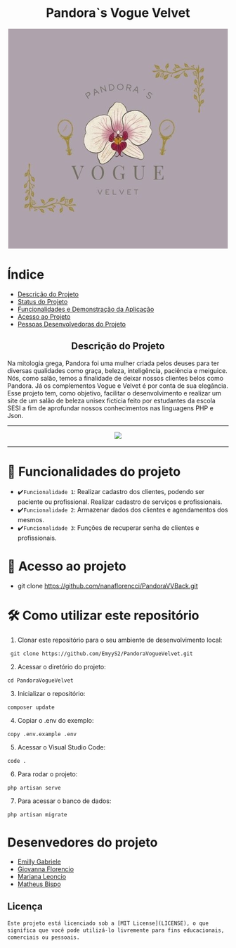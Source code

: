 <h1 align="center"> Pandora`s Vogue Velvet </h1>
<p align="center">
<img src="Pandora VV.jpg" alt="LOGO">
</p>

# Índice 
* [Descrição do Projeto](#descrição-do-projeto)
* [Status do Projeto](#status-do-Projeto)
* [Funcionalidades e Demonstração da Aplicação](#funcionalidades-e-demonstração-da-aplicação)
* [Acesso ao Projeto](#acesso-ao-projeto)
* [Pessoas Desenvolvedoras do Projeto](#pessoas-desenvolvedoras)


<h2 align="center">Descrição do Projeto</h2>
Na mitologia grega, Pandora foi uma mulher criada pelos deuses para ter diversas qualidades como graça, beleza, inteligência, paciência e meiguice. Nós, como salão, temos a finalidade de deixar nossos clientes belos como Pandora. Já os complementos Vogue e Velvet é por conta de sua elegância. Esse projeto tem, como objetivo, facilitar o desenvolvimento e realizar um site de um salão de beleza unisex fictícia feito por estudantes da escola SESI a fim de aprofundar nossos conhecimentos nas linguagens PHP e Json.
<hr>

<p align="center">
<img loading="lazy" src="http://img.shields.io/static/v1?label=STATUS&message=EM%20DESENVOLVIMENTO&color=7159c1&style=for-the-badge"/>
</p>
<hr>

# :hammer: Funcionalidades do projeto
* ✔️`Funcionalidade 1`: Realizar cadastro dos clientes, podendo ser paciente ou profissional. Realizar cadastro de serviços e profissionais.
* ✔️`Funcionalidade 2`: Armazenar dados dos clientes e agendamentos dos mesmos. 
* ✔️`Funcionalidade 3`: Funções de recuperar senha de clientes e profissionais.

 # 📁 Acesso ao projeto
 - git clone https://github.com/nanaflorencci/PandoraVVBack.git

# 🛠️ Como utilizar este repositório
1. Clonar este repositório para o seu ambiente de desenvolvimento local:
```
 git clone https://github.com/EmyyS2/PandoraVogueVelvet.git
```
2. Acessar o diretório do projeto:
```
cd PandoraVogueVelvet
```
3. Inicializar o repositório:
```
composer update
```
4. Copiar o .env do exemplo:
```
copy .env.example .env
```
5. Acessar o Visual Studio Code:
```
code .
```
6. Para rodar o projeto:
```
php artisan serve
```
7. Para acessar o banco de dados:
```
php artisan migrate
```

# Desenvedores do projeto 
* [Emilly Gabriele](https://github.com/EmyyS2)
* [Giovanna Florencio](https://github.com/nanaflorencci)
* [Mariana Leoncio](https://github.com/marileoncio)
* [Matheus Bispo](https://github.com/Matheus438)

## Licença

```
Este projeto está licenciado sob a [MIT License](LICENSE), o que significa que você pode utilizá-lo livremente para fins educacionais, comerciais ou pessoais.
```
